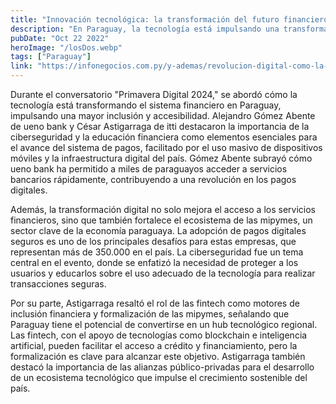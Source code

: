 ```yaml
---
title: "Innovación tecnológica: la transformación del futuro financiero del país"
description: "En Paraguay, la tecnología está impulsando una transformación en el sector financiero, con la inclusión financiera y la ciberseguridad como pilares clave. Las fintech juegan un rol fundamental en la formalización de mipymes y el acceso a servicios financieros digitales."
pubDate: "Oct 22 2022"
heroImage: "/losDos.webp"
tags: ["Paraguay"]
link: "https://infonegocios.com.py/y-ademas/revolucion-digital-como-la-tecnologia-esta-transformando-el-futuro-financiero-del-pais?fbclid=PAZXh0bgNhZW0CMTEAAaaavZyucPiMEQrl8ui0pTBhHfLaw_9_rDF0D_zjJGW_OXtkN0yQhI7Y1Jk_aem_W8XxKypaUaWLJooPD0R5-g"
---
```


Durante el conversatorio "Primavera Digital 2024," se abordó cómo la tecnología está transformando el sistema financiero en Paraguay, impulsando una mayor inclusión y accesibilidad. Alejandro Gómez Abente de ueno bank y César Astigarraga de itti destacaron la importancia de la ciberseguridad y la educación financiera como elementos esenciales para el avance del sistema de pagos, facilitado por el uso masivo de dispositivos móviles y la infraestructura digital del país. Gómez Abente subrayó cómo ueno bank ha permitido a miles de paraguayos acceder a servicios bancarios rápidamente, contribuyendo a una revolución en los pagos digitales.

Además, la transformación digital no solo mejora el acceso a los servicios financieros, sino que también fortalece el ecosistema de las mipymes, un sector clave de la economía paraguaya. La adopción de pagos digitales seguros es uno de los principales desafíos para estas empresas, que representan más de 350.000 en el país. La ciberseguridad fue un tema central en el evento, donde se enfatizó la necesidad de proteger a los usuarios y educarlos sobre el uso adecuado de la tecnología para realizar transacciones seguras.

Por su parte, Astigarraga resaltó el rol de las fintech como motores de inclusión financiera y formalización de las mipymes, señalando que Paraguay tiene el potencial de convertirse en un hub tecnológico regional. Las fintech, con el apoyo de tecnologías como blockchain e inteligencia artificial, pueden facilitar el acceso a crédito y financiamiento, pero la formalización es clave para alcanzar este objetivo. Astigarraga también destacó la importancia de las alianzas público-privadas para el desarrollo de un ecosistema tecnológico que impulse el crecimiento sostenible del país.

